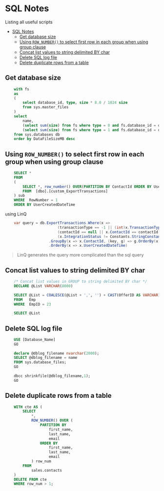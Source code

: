 # SQL Notes

Listing all useful scripts

- [SQL Notes](#sql-notes)
  - [Get database size](#get-database-size)
  - [Using `ROW_NUMBER()` to select first row in each group when using group clause](#using-row_number-to-select-first-row-in-each-group-when-using-group-clause)
  - [Concat list values to string delimited BY char](#concat-list-values-to-string-delimited-by-char)
  - [Delete SQL log file](#delete-sql-log-file)
  - [Delete duplicate rows from a table](#delete-duplicate-rows-from-a-table)

## Get database size

```sql
    with fs
    as
    (
        select database_id, type, size * 8.0 / 1024 size
        from sys.master_files
    )
    select 
        name,
        (select sum(size) from fs where type = 0 and fs.database_id = db.database_id) DataFileSizeMB,
        (select sum(size) from fs where type = 1 and fs.database_id = db.database_id) LogFileSizeMB
    from sys.databases db
    order by DataFileSizeMB desc
```

## Using `ROW_NUMBER()` to select first row in each group when using group clause

```sql
    SELECT *
    FROM   
    (
        SELECT *, row_number() OVER(PARTITION BY ContactId ORDER BY UserCreatedDateTime asc) AS RowNumber
        FROM  [dbo].[custom_ExportTransactions]
    ) sub
    WHERE  RowNumber = 1
    ORDER BY UserCreatedDateTime
```

using LinQ
```csharp
    var query = db.ExportTransactions.Where(x =>
                        (transactionType == -1 || (int)x.TransactionType == transactionType) &&
                        (contactId == null || x.ContactId == contactId) &&
                        (x.IntegrationStatus != Constants.StringConstants.AxIntegrationStatus.SentToAX))
                    .GroupBy(x => x.ContactId, (key, g) => g.OrderBy(x => x.UserCreatedDateTime).FirstOrDefault())
                    .OrderBy(x => x.UserCreatedDateTime)
```

> LinQ generates the query more complicated than the sql query

## Concat list values to string delimited BY char

```sql
    /* Concat list values in GROUP to string delimited BY char */
    DECLARE @List VARCHAR(8000)
    
    SELECT @List = COALESCE(@List + ',', '') + CAST(OfferID AS VARCHAR)
    FROM   Emp
    WHERE  EmpID = 23
    
    SELECT @List
```

## Delete SQL log file
```sql
    USE [Database_Name]
    GO
    
    declare @dblog_filename nvarchar(2000);
    SELECT @dblog_filename = name  
    FROM sys.database_files;  
    GO  
    
    dbcc shrinkfile(@dblog_filename,1);
    GO
```
## Delete duplicate rows from a table
```sql
    WITH cte AS (
        SELECT 
            *, 
            ROW_NUMBER() OVER (
                PARTITION BY 
                    first_name, 
                    last_name, 
                    email
                ORDER BY 
                    first_name, 
                    last_name, 
                    email
            ) row_num
        FROM 
            sales.contacts
    )
    DELETE FROM cte
    WHERE row_num > 1;
```